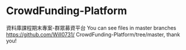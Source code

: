 # CrowdFunding-Platform
資料庫課程期末專案-群眾募資平台
You can see files in master branches https://github.com/Will0731/
CrowdFunding-Platform/tree/master, thank you!
